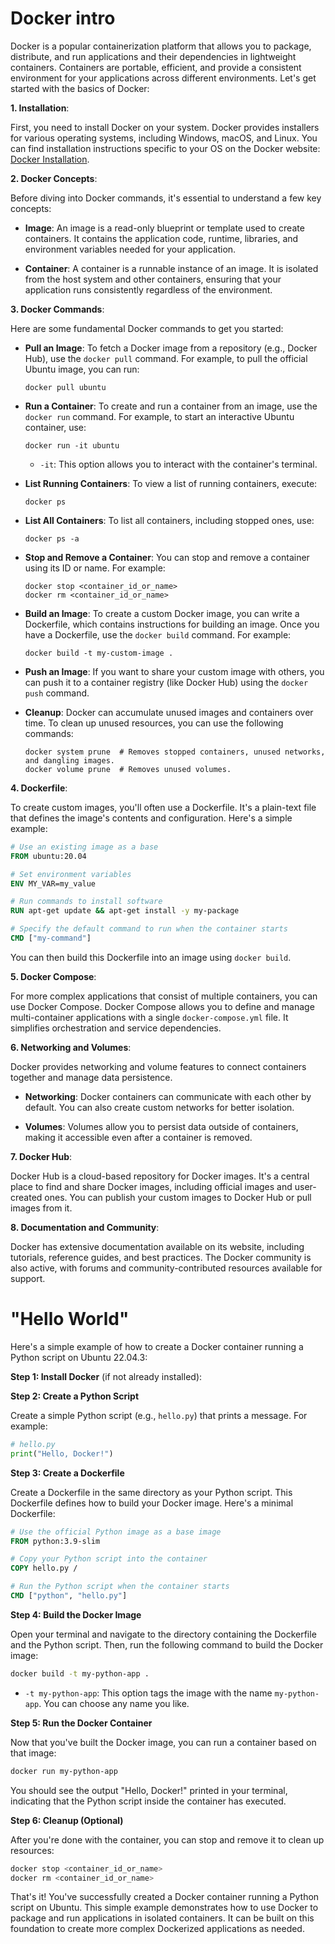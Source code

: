 # Docker intro

Docker is a popular containerization platform that allows you to package, distribute, and run applications and their dependencies in lightweight containers. Containers are portable, efficient, and provide a consistent environment for your applications across different environments. Let's get started with the basics of Docker:

**1. Installation**:

First, you need to install Docker on your system. Docker provides installers for various operating systems, including Windows, macOS, and Linux. You can find installation instructions specific to your OS on the Docker website: [Docker Installation](https://docs.docker.com/get-docker/).

**2. Docker Concepts**:

Before diving into Docker commands, it's essential to understand a few key concepts:

- **Image**: An image is a read-only blueprint or template used to create containers. It contains the application code, runtime, libraries, and environment variables needed for your application.

- **Container**: A container is a runnable instance of an image. It is isolated from the host system and other containers, ensuring that your application runs consistently regardless of the environment.

**3. Docker Commands**:

Here are some fundamental Docker commands to get you started:

- **Pull an Image**: To fetch a Docker image from a repository (e.g., Docker Hub), use the `docker pull` command. For example, to pull the official Ubuntu image, you can run:
  ```
  docker pull ubuntu
  ```

- **Run a Container**: To create and run a container from an image, use the `docker run` command. For example, to start an interactive Ubuntu container, use:
  ```
  docker run -it ubuntu
  ```

  - `-it`: This option allows you to interact with the container's terminal.

- **List Running Containers**: To view a list of running containers, execute:
  ```
  docker ps
  ```

- **List All Containers**: To list all containers, including stopped ones, use:
  ```
  docker ps -a
  ```

- **Stop and Remove a Container**: You can stop and remove a container using its ID or name. For example:
  ```
  docker stop <container_id_or_name>
  docker rm <container_id_or_name>
  ```

- **Build an Image**: To create a custom Docker image, you can write a Dockerfile, which contains instructions for building an image. Once you have a Dockerfile, use the `docker build` command. For example:
  ```
  docker build -t my-custom-image .
  ```

- **Push an Image**: If you want to share your custom image with others, you can push it to a container registry (like Docker Hub) using the `docker push` command.

- **Cleanup**: Docker can accumulate unused images and containers over time. To clean up unused resources, you can use the following commands:
  ```
  docker system prune  # Removes stopped containers, unused networks, and dangling images.
  docker volume prune  # Removes unused volumes.
  ```

**4. Dockerfile**:

To create custom images, you'll often use a Dockerfile. It's a plain-text file that defines the image's contents and configuration. Here's a simple example:

```Dockerfile
# Use an existing image as a base
FROM ubuntu:20.04

# Set environment variables
ENV MY_VAR=my_value

# Run commands to install software
RUN apt-get update && apt-get install -y my-package

# Specify the default command to run when the container starts
CMD ["my-command"]
```

You can then build this Dockerfile into an image using `docker build`.

**5. Docker Compose**:

For more complex applications that consist of multiple containers, you can use Docker Compose. Docker Compose allows you to define and manage multi-container applications with a single `docker-compose.yml` file. It simplifies orchestration and service dependencies.

**6. Networking and Volumes**:

Docker provides networking and volume features to connect containers together and manage data persistence.

- **Networking**: Docker containers can communicate with each other by default. You can also create custom networks for better isolation.

- **Volumes**: Volumes allow you to persist data outside of containers, making it accessible even after a container is removed.

**7. Docker Hub**:

Docker Hub is a cloud-based repository for Docker images. It's a central place to find and share Docker images, including official images and user-created ones. You can publish your custom images to Docker Hub or pull images from it.

**8. Documentation and Community**:

Docker has extensive documentation available on its website, including tutorials, reference guides, and best practices. The Docker community is also active, with forums and community-contributed resources available for support.

# "Hello World"

Here's a simple example of how to create a Docker container running a Python script on Ubuntu 22.04.3:

**Step 1: Install Docker** (if not already installed):

**Step 2: Create a Python Script**

Create a simple Python script (e.g., `hello.py`) that prints a message. For example:

```python
# hello.py
print("Hello, Docker!")
```

**Step 3: Create a Dockerfile**

Create a Dockerfile in the same directory as your Python script. This Dockerfile defines how to build your Docker image. Here's a minimal Dockerfile:

```Dockerfile
# Use the official Python image as a base image
FROM python:3.9-slim

# Copy your Python script into the container
COPY hello.py /

# Run the Python script when the container starts
CMD ["python", "hello.py"]
```

**Step 4: Build the Docker Image**

Open your terminal and navigate to the directory containing the Dockerfile and the Python script. Then, run the following command to build the Docker image:

```bash
docker build -t my-python-app .
```

- `-t my-python-app`: This option tags the image with the name `my-python-app`. You can choose any name you like.

**Step 5: Run the Docker Container**

Now that you've built the Docker image, you can run a container based on that image:

```bash
docker run my-python-app
```

You should see the output "Hello, Docker!" printed in your terminal, indicating that the Python script inside the container has executed.

**Step 6: Cleanup (Optional)**

After you're done with the container, you can stop and remove it to clean up resources:

```bash
docker stop <container_id_or_name>
docker rm <container_id_or_name>
```

That's it! You've successfully created a Docker container running a Python script on Ubuntu. This simple example demonstrates how to use Docker to package and run applications in isolated containers. It can be built on this foundation to create more complex Dockerized applications as needed.